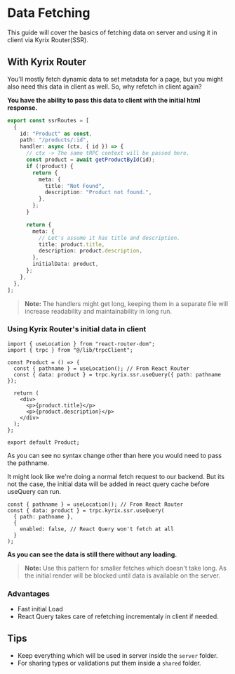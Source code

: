# Data Fetching

This guide will cover the basics of fetching data on server and using it in client via Kyrix Router(SSR).

## With Kyrix Router

You'll mostly fetch dynamic data to set metadata for a page, but you might also need this data in client as well. So, why refetch in client again?

**You have the ability to pass this data to client with the initial html response.**

```ts
export const ssrRoutes = [
  {
    id: "Product" as const,
    path: "/products/:id",
    handler: async (ctx, { id }) => {
      // ctx -> The same tRPC context will be passed here.
      const product = await getProductById(id);
      if (!product) {
        return {
          meta: {
            title: "Not Found",
            description: "Product not found.",
          },
        };
      }

      return {
        meta: {
          // Let's assume it has title and description.
          title: product.title,
          description: product.description,
        },
        initialData: product,
      };
    },
  },
];
```

> **Note:** The handlers might get long, keeping them in a separate file will increase readability and maintainability in long run.

### Using Kyrix Router's initial data in client

```tsx
import { useLocation } from "react-router-dom";
import { trpc } from "@/lib/trpcClient";

const Product = () => {
  const { pathname } = useLocation(); // From React Router
  const { data: product } = trpc.kyrix.ssr.useQuery({ path: pathname });

  return (
    <div>
      <p>{product.title}</p>
      <p>{product.description}</p>
    </div>
  );
};

export default Product;
```

As you can see no syntax change other than here you would need to pass the pathname.

It might look like we're doing a normal fetch request to our backend. But its not the case, the initial data will be added in react query cache before useQuery can run.

```tsx
const { pathname } = useLocation(); // From React Router
const { data: product } = trpc.kyrix.ssr.useQuery(
  { path: pathname },
  {
    enabled: false, // React Query won't fetch at all
  }
);
```
**As you can see the data is still there without any loading.**

> **Note:** Use this pattern for smaller fetches which doesn't take long. As the initial render will be blocked until data is available on the server.

### Advantages

- Fast initial Load
- React Query takes care of refetching incrementaly in client if needed.

## Tips

- Keep everything which will be used in server inside the `server` folder.
- For sharing types or validations put them inside a `shared` folder.